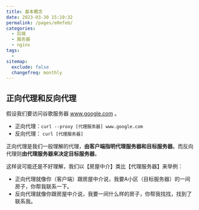 ```yaml
---
title: 基本概念
date: 2023-03-30 15:19:32
permalink: /pages/e0efeb/
categories:
  - 后端
  - 服务器
  - nginx
tags:
  - 
sitemap:
  exclude: false
  changefreq: monthly
---
```


## 正向代理和反向代理

假设我们要访问谷歌服务器 www.google.com 。
- 正向代理：`curl --proxy [代理服务器] www.google.com`
- 反向代理： `curl [代理服务器]`

正向代理是我们一般理解的代理，**由客户端指明代理服务器和目标服务器**。而反向代理则**由代理服务器来决定目标服务器**。

这样说可能还是不好理解，我们以【房屋中介】类比【代理服务器】来举例：
- 正向代理就像你（客户端）跟房屋中介说，我要A小区（目标服务器）的一间房子，你帮我联系一下。
- 反向代理就像你跟房屋中介说，我要一间什么样的房子，你帮我找找，找到了联系我。


